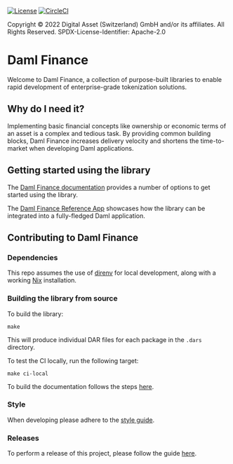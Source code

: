 [![License](https://img.shields.io/badge/License-Apache%202.0-blue.svg)](https://github.com/digital-asset/daml/blob/main/LICENSE)
[![CircleCI](https://dl.circleci.com/status-badge/img/gh/digital-asset/daml-finance/tree/main.svg?style=svg)](https://dl.circleci.com/status-badge/redirect/gh/digital-asset/daml-finance/tree/main)

Copyright © 2022 Digital Asset (Switzerland) GmbH and/or its affiliates. All Rights Reserved. SPDX-License-Identifier: Apache-2.0

# Daml Finance

Welcome to Daml Finance, a collection of purpose-built libraries to enable rapid development of
enterprise-grade tokenization solutions.

## Why do I need it?

Implementing basic financial concepts like ownership or economic terms of an asset is a complex and
tedious task. By providing common building blocks, Daml Finance increases delivery velocity and
shortens the time-to-market when developing Daml applications.

## Getting started using the library

The [Daml Finance documentation](https://digital-asset.github.io/daml-finance/) provides a number of
options to get started using the library.

The [Daml Finance Reference App](https://github.com/digital-asset/daml-finance-app/) showcases how
the library can be integrated into a fully-fledged Daml application.

## Contributing to Daml Finance

### Dependencies

This repo assumes the use of [direnv] for local development, along with a working [Nix]
installation.

[direnv]: https://github.com/direnv/direnv
[Nix]: https://nixos.org/download.html

### Building the library from source

To build the library:

```script
make
```

This will produce individual DAR files for each package in the `.dars` directory.

To test the CI locally, run the following target:

```script
make ci-local
```

To build the documentation follows the steps [here](./docs/README.md).

### Style

When developing please adhere to the [style guide](./STYLEGUIDE.md).

### Releases

To perform a release of this project, please follow the guide [here](./RELEASE.MD).
